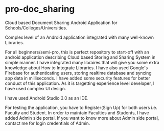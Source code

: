 # pro-doc_sharing
Cloud based Document Sharing Android Application for Schools/Colleges/Universities.

Complex level of an Android application integrated with many well-known Libraries.

For all beginners/semi-pro, this is perfect repository to start-off with an android application describing Cloud based Storing and Sharing System in simple manner. I have integrated many libraires that will give you some extra knowledge about How to Integrate Libraries. I have also used Google's Firebase for authenticating users, storing realtime database and syncing app data in milliseconds. I have added some security features for better conduct of this application. As it is targetting experience level developer, I have used complex UI design.

I have used Android Studio 3.0 as an IDE.

For testing the application, you have to Register(Sign Up) for both users i.e. Faculty and Student. In order to maintain Faculties and Students, I have added Admin side portal. If you want to know more about Admin side portal, contact me for login credentials of Admin.
